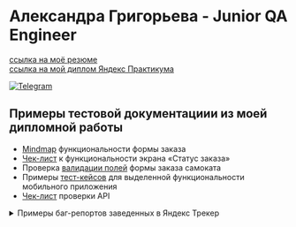 # Александра Григорьева - Junior QA Engineer
[ссылка на моё резюме](https://drive.google.com/file/d/1Pobmt4o5eUbNay1WmSwAWno42Vk_VCLt/view?usp=sharing)             
[ссылка на мой диплом Яндекс Практикума](https://github.com/sashagrigri/portfolio/blob/main/YP-diploma.pdf)

[![Telegram](https://img.shields.io/badge/Telegram-blue?style=flat-square&logo=Telegram)](https://t.me/sashagrirgi)

## Примеры тестовой документациии из моей дипломной работы
- [Mindmap](https://miro.com/app/board/uXjVOxXevic=/?share_link_id=184318127855) функциональности формы заказа 
- [Чек-лист](https://docs.google.com/spreadsheets/d/1mIxUsb_lXwsV0BUky58cwbh4YgvxI0_iEM23ZX_uO_4/edit?usp=sharing) к функциональности экрана «Статус заказа»
- Проверка [валидации полей](https://docs.google.com/spreadsheets/d/1j4ty18BsRsRFNZx55R-MwVifMR5SQfiTJRGZNMLNiUg/edit?usp=sharing) формы заказа самоката
- Примеры [тест-кейсов](https://docs.google.com/spreadsheets/d/1PoV4Pf6ICYhtKuLEQOyz5XTtYBng0xZpoShmfdsQz60/edit?usp=sharing) для выделенной функциональности мобильного приложения
- [Чек-лист](https://docs.google.com/spreadsheets/d/1LmgPoJ7Nvk69eGRSwCRX9shE3kvunXvftAS0vf-ax7Y/edit?usp=sharing) проверки API 
<details><summary>Примеры баг-репортов заведенных в Яндекс Трекер</summary>

   - Ошибка валидации при оформлении заказа: [баг-репорт](https://drive.google.com/file/d/19WMppc-OBPlCoaPgSV0Bw4RA5_7SR_lb/view?usp=sharing) и [скриншот](https://drive.google.com/file/d/1mp-f8sYjHdoWJZPzydbwKlJbhZPvle_q/view?usp=sharing)
   - Отменённый заказ не удаляется из системы: [баг-репорт](https://drive.google.com/file/d/1UeISz9TDYhwI_d02mcrDQSO4_8LQ1Xq6/view?usp=sharing) и [скринкаст](https://drive.google.com/file/d/1ExDxhZz3bBDtZUmHsMROWucXHHxtb2Vz/view?usp=sharing)
   - Неправильно отображаются данные о заказе на фронте: [баг-репорт](https://drive.google.com/file/d/1WJUnDM4jPz_nBmFWNrfUrxK4pbBPg7Uu/view?usp=sharing) и [скриншот](https://drive.google.com/file/d/13ajrptIxFGraBSzVv1WPGRjxTPoKWTO2/view?usp=sharing)
   - Не отображается логотип в уведомлении от мобильного приложения: [баг-репорт](https://drive.google.com/file/d/1e0h6GgyVJjcdbNa0ne8bq-0Swi54uuP9/view?usp=sharing) и [скриншот](https://drive.google.com/file/d/1gf9ZG2nRwaJYqJKvQy9BkBpK4j2aCEH8/view?usp=sharing)
   
   - Неправильный ответ сервера в Postman: [баг-репорт](https://drive.google.com/file/d/1QLTlPJwS8X-1mTNXCxIdqyS4qoroyXQL/view?usp=sharing)

</details>
